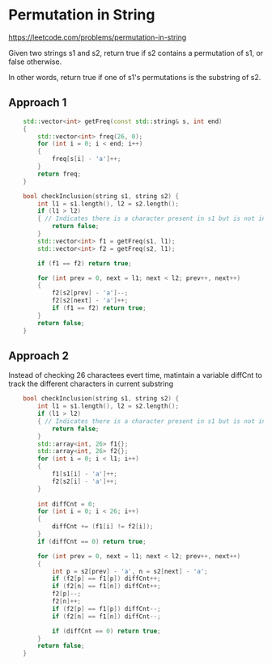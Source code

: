 # Permutation in String

https://leetcode.com/problems/permutation-in-string

Given two strings s1 and s2, return true if s2 contains a 
permutation of s1, or false otherwise.

In other words, return true if one of s1's permutations is the substring of s2.

## Approach 1

``` C++
    std::vector<int> getFreq(const std::string& s, int end)
    {
        std::vector<int> freq(26, 0);
        for (int i = 0; i < end; i++)
        {
            freq[s[i] - 'a']++;
        }
        return freq;
    }

    bool checkInclusion(string s1, string s2) {
        int l1 = s1.length(), l2 = s2.length();
        if (l1 > l2)
        { // Indicates there is a character present in s1 but is not in s2.
            return false;
        }
        std::vector<int> f1 = getFreq(s1, l1);
        std::vector<int> f2 = getFreq(s2, l1);

        if (f1 == f2) return true;

        for (int prev = 0, next = l1; next < l2; prev++, next++)
        {
            f2[s2[prev] - 'a']--;
            f2[s2[next] - 'a']++;
            if (f1 == f2) return true;
        }
        return false;
    }
```

## Approach 2

Instead of checking 26 charactees evert time, matintain a variable diffCnt to track the different characters in current substring

``` C++
    bool checkInclusion(string s1, string s2) {
        int l1 = s1.length(), l2 = s2.length();
        if (l1 > l2)
        { // Indicates there is a character present in s1 but is not in s2.
            return false;
        }
        std::array<int, 26> f1{};
        std::array<int, 26> f2{};
        for (int i = 0; i < l1; i++)
        {
            f1[s1[i] - 'a']++;
            f2[s2[i] - 'a']++;
        }
        
        int diffCnt = 0;
        for (int i = 0; i < 26; i++)
        {
            diffCnt += (f1[i] != f2[i]);
        }
        if (diffCnt == 0) return true;

        for (int prev = 0, next = l1; next < l2; prev++, next++)
        {
            int p = s2[prev] - 'a', n = s2[next] - 'a';
            if (f2[p] == f1[p]) diffCnt++;
            if (f2[n] == f1[n]) diffCnt++;
            f2[p]--;
            f2[n]++;
            if (f2[p] == f1[p]) diffCnt--;
            if (f2[n] == f1[n]) diffCnt--;

            if (diffCnt == 0) return true;
        }
        return false;
    }
```
